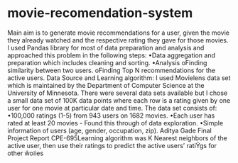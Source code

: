 # movie-recomendation-system
Main aim is to generate movie recommendations for a user, given the movie they already watched and the respective rating they gave for those movies. I used Pandas library for most of data preparation and analysis and approached this problem in the following steps: •Data aggregation and preparation which includes cleaning and sorting. •Analysis  oFinding similarity between two users. oFinding Top N recommendations for the active users. Data Source and Learning algorithm: I used Movielens data set which is maintained by the Department of Computer Science at the University of Minnesota. There were several data sets available but I chose a small data set of 100K data points where each row is a rating given by one user for one movie at particular date and time. The data set consists of: •100,000 ratings (1-5) from 943 users on 1682 movies. •Each user has rated at least 20 movies - Found this through of data exploration. •Simple information of users (age, gender, occupation, zip). 
Aditya Gade Final Project Report CPE-695Learning algorithm was K Nearest neighbors of the active user, then use their ratings to predict the active users’ ratiŶgs for other ŵoǀies
